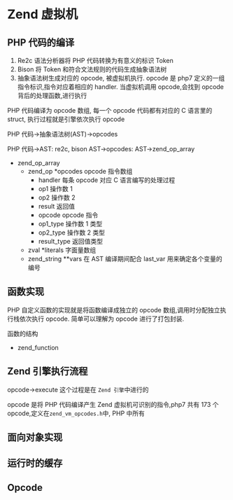 # Zend 虚拟机

## PHP 代码的编译

1. Re2c 语法分析器将 PHP 代码转换为有意义的标识 Token
2. Bison 将 Token 和符合文法规则的代码生成抽象语法树
3. 抽象语法树生成对应的 opcode, 被虚拟机执行. opcode 是 php7 定义的一组指令标识,指令对应着相应的 handler. 当虚拟机调用 opcode,会找到 opcode 背后的处理函数,进行执行

PHP 代码编译为 opcode 数组, 每一个 opcode 代码都有对应的 C 语言里的 struct, 执行过程就是引擎依次执行 opcode

PHP 代码->抽象语法树(AST)->opcodes

PHP 代码->AST: re2c, bison
AST->opcodes: AST->zend_op_array

- zend_op_array
  - zend_op \*opcodes opcode 指令数组
    - handler 每条 opcode 对应 C 语言编写的处理过程
    - op1 操作数 1
    - op2 操作数 2
    - result 返回值
    - opcode opcode 指令
    - op1_type 操作数 1 类型
    - op2_type 操作数 2 类型
    - result_type 返回值类型
  - zval \*literals 字面量数组
  - zend_string \*\*vars 在 AST 编译期间配合 last_var 用来确定各个变量的编号

## 函数实现

PHP 自定义函数的实现就是将函数编译成独立的 opcode 数组,调用时分配独立执行栈依次执行 opcode. 简单可以理解为 opcode 进行了打包封装.

函数的结构

- zend_function

## Zend 引擎执行流程

opcode->execute 这个过程是在 `Zend 引擎`中进行的

opcode 是将 PHP 代码编译产生 Zend 虚拟机可识别的指令,php7 共有 173 个 opcode,定义在`zend_vm_opcodes.h`中, PHP 中所有

## 面向对象实现

## 运行时的缓存

## Opcode
